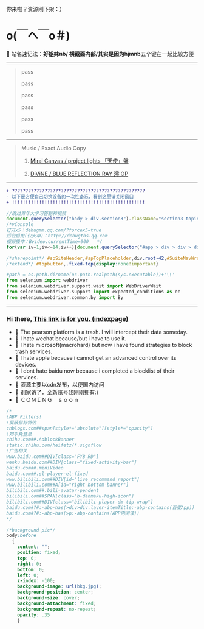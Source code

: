 你来啦？资源刚下架：）

# o(￣ヘ￣o＃)

💬 站名速记法：**~~好姐妹~~**nb/ **~~横截面内部~~**/其实是因为**hjmnb**五个键在一起比较方便

---

> pass
> 
> pass
> 
> pass
> 
> pass
> 
> pass
> 
> pass

---

> Music / Exact Audio Copy
> 
> 1. [Mirai Canvas / project lights 「天使」盤](./music/1)
> 
> 2. [DiViNE / BLUE REFLECTION RAY 澪 OP](./music/2)

---

```diff
+ ?????????????????????????????????????????????????
- 以下是方便自己切换设备的一次性备忘，看到这里请关闭窗口
+ !!!!!!!!!!!!!!!!!!!!!!!!!!!!!!!!!!!!!!!!!!!!!!!!!
```
```javascript
//跳过青年大学习答题和视频
document.querySelector("body > div.section3").className="section3 topindex1"
/*vConsole
打开x5：debugmm.qq.com/?forcex5=true
后台启用(仅安卓)：http://debugtbs.qq.com
视频操作：Bvideo.currentTime=900   */
for(var iv=1;iv<=14;iv++){document.querySelector("#app > div > div > div.answer_main > ul > li:nth-child("+String(iv)+") > div > div > div.answer_rate > div > div:nth-child(5) > i").click()};$('.van-button--primary').click()//评教
```

```css
/*sharepoint*/ #spSiteHeader,#spTopPlaceholder,div.root-42,#SuiteNavWrapper,#spCommandBar,#sp-appBar{display:none!important}
/*extend*/ #topbutton,.fixed-top{display:none!important}
```

```python
#path = os.path.dirname(os.path.realpath(sys.executable))+'\\'
from selenium import webdriver
from selenium.webdriver.support.wait import WebDriverWait
from selenium.webdriver.support import expected_conditions as ec
from selenium.webdriver.common.by import By
```

---

### Hi there, [This link is for you. (indexpage)](https://hjmnb.github.io)

- 💬 The pearson platform is a trash. I will intercept their data someday.
- 💬 I hate wechat because/but i have to use it.
- 💬 I hate microsoft(macrohard) but now i have found strategies to block trash services.
- 💬 I hate apple because i cannot get an advanced control over its devices.
- 💬 I dont hate baidu now because i completed a blocklist of their services.
- 💬 资源主要以cdn发布，以便国内访问
- 💬 别家访了，全新账号我刚刚拥有:)
- 💬 ＣＯＭＩＮＧ　ｓｏｏｎ　

```css
/*
!ABP Filters!
!屏蔽鼠标特效
cnblogs.com##span[style*="absolute"][style*="opacity"]
!知乎免登录
zhihu.com##.AdblockBanner
static.zhihu.com/heifetz/*.signflow
!广告相关
www.baidu.com##DIV[class="FYB_RD"]
wenku.baidu.com##DIV[class="fixed-activity-bar"]
baidu.com##.miniVideo
baidu.com##.sl-player-el-fixed
www.bilibili.com##DIV[id="live_recommand_report"]
www.bilibili.com##A[id="right-bottom-banner"]
bilibili.com##.bili-avatar-pendent
bilibili.com##SPAN[class="b-danmaku-high-icon"]
bilibili.com##DIV[class="bilibili-player-dm-tip-wrap"]
baidu.com#?#:-abp-has(>div>div.layer-itemTitle:-abp-contains(百度App))
baidu.com#?#:-abp-has(>p:-abp-contains(APP内阅读))
*/

/*background pic*/
body:before
  {
    content: "";
    position: fixed;
    top: 0;
    right: 0;
    bottom: 0;
    left: 0;
    z-index: -100;
    background-image: url(bkg.jpg);
    background-position: center;
    background-size: cover;
    background-attachment: fixed;
    background-repeat: no-repeat;
    opacity: .35
    }
```
